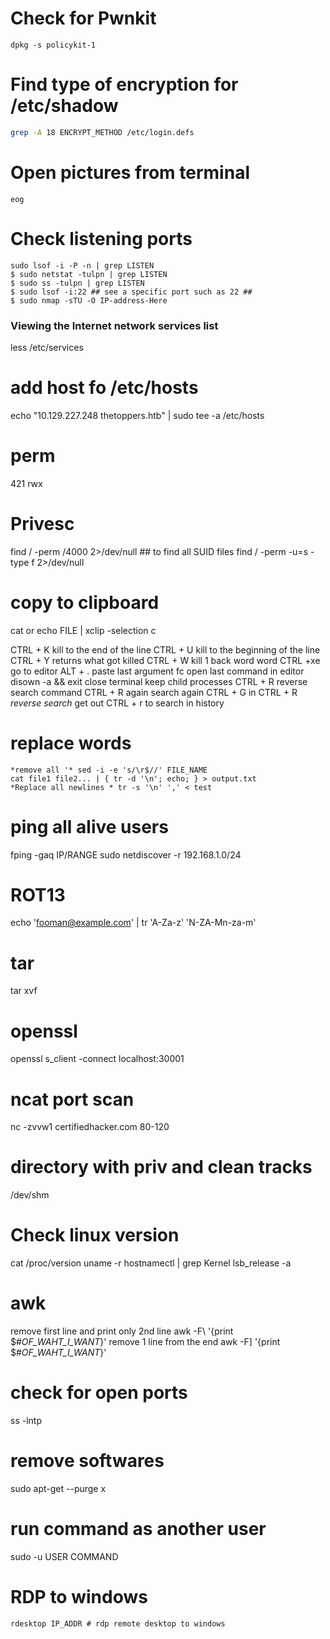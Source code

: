 # Check for Pwnkit

```
dpkg -s policykit-1
```


# Find type of encryption for /etc/shadow

```bash
grep -A 18 ENCRYPT_METHOD /etc/login.defs
```

# Open pictures from terminal 
```
eog
```
# Check listening ports

```
sudo lsof -i -P -n | grep LISTEN  
$ sudo netstat -tulpn | grep LISTEN  
$ sudo ss -tulpn | grep LISTEN  
$ sudo lsof -i:22 ## see a specific port such as 22 ##  
$ sudo nmap -sTU -O IP-address-Here
```
### Viewing the Internet network services list
less /etc/services

# add host fo /etc/hosts
echo "10.129.227.248 thetoppers.htb" | sudo tee -a /etc/hosts

# perm
  421
  rwx

# Privesc
find  / -perm /4000 2>/dev/null ## to find all SUID files
find / -perm -u=s -type f 2>/dev/null



# copy to clipboard 
cat or echo FILE | xclip -selection c


CTRL + K kill to the end of the line
CTRL + U kill to the beginning of the line 
CTRL + Y returns what got killed
CTRL + W kill 1 back word word 
CTRL +xe go to editor 
ALT + . paste last argument 
 fc open last command in editor
 disown -a && exit close terminal keep child processes 
  CTRL + R reverse search command CTRL + R  again search again 
   CTRL  + G in CTRL + R *reverse search* get out 
 CTRL + r to search in history 

# replace words 
```
*remove all '* sed -i -e 's/\r$//' FILE_NAME
cat file1 file2... | { tr -d '\n'; echo; } > output.txt
*Replace all newlines * tr -s '\n' ',' < test
```

# ping all alive users
fping -gaq IP/RANGE
sudo netdiscover -r 192.168.1.0/24

# ROT13 
echo 'fooman@example.com' | tr 'A-Za-z' 'N-ZA-Mn-za-m'
# tar
tar xvf 
# openssl
openssl s_client -connect localhost:30001
# ncat port scan
nc -zvvw1 certifiedhacker.com 80-120

# directory with priv and clean tracks
/dev/shm 

# Check linux version 
cat /proc/version
uname -r
hostnamectl | grep Kernel
lsb_release -a

# awk
remove first line and print only 2nd line
awk -F\ '{print $#_OF_WAHT_I_WANT_}'
remove 1 line from the end 
awk -F\] '{print $#_OF_WAHT_I_WANT_}'

# check for open ports 
ss -lntp

# remove softwares
sudo apt-get --purge x

# run command as another user
sudo -u USER COMMAND

# RDP to windows
```
rdesktop IP_ADDR # rdp remote desktop to windows
```